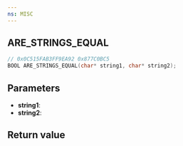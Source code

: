 ```yaml
---
ns: MISC
---
```

## ARE_STRINGS_EQUAL

```c
// 0x0C515FAB3FF9EA92 0x877C0BC5
BOOL ARE_STRINGS_EQUAL(char* string1, char* string2);
```

## Parameters
* **string1**: 
* **string2**: 

## Return value
